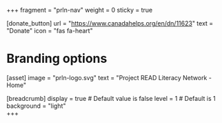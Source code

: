 +++
fragment = "prln-nav"
weight = 0
sticky = true

[donate_button]
  url = "https://www.canadahelps.org/en/dn/11623"
  text = "Donate" 
  icon = "fas fa-heart"
 

# Branding options
[asset]
  image = "prln-logo.svg"
  text = "Project READ Literacy Network - Home"
  
[breadcrumb]
  display = true # Default value is false
  level = 1 # Default is 1
  background = "light"  
+++

